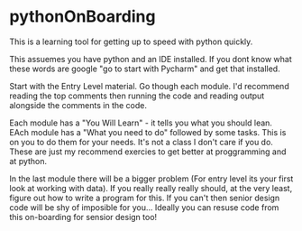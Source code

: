 # pythonOnBoarding
This is a learning tool for getting up to speed with python quickly.

This assuemes you have python and an IDE installed. If you dont know what these words are google "go to start with Pycharm" and
get that installed.

Start with the Entry Level material. Go though each module. I'd recommend reading the top comments then running the code and
reading output alongside the comments in the code.

Each module has a "You Will Learn" - it tells you what you should lean.
EAch module has a "What you need to do" followed by some tasks. This is on you to do them for your needs. It's not a class
I don't care if you do. These are just my recommend exercies to get better at proggramming and at python.

In the last module there will be a bigger problem (For entry level its your first look at working with data). If you really
really really should, at the very least, figure out how to write a program for this. If you can't then senior design code will
be shy of imposible for you... Ideally you can resuse code from this on-boarding for sensior design too!
